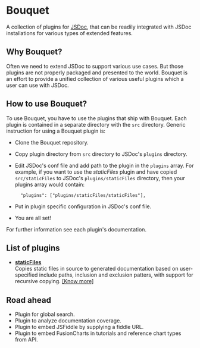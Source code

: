 # Bouquet

A collection of plugins for [JSDoc](http://usejsdoc.org), that can be readily integrated with JSDoc installations for various types of extended features.

## Why Bouquet?

Often we need to extend JSDoc to support various use cases. But those plugins are not properly packaged and presented to the world. Bouquet is an effort to provide a unified collection of various useful plugins which a user can use with JSDoc.

## How to use Bouquet?

To use Bouquet, you have to use the plugins that ship with Bouquet. Each plugin is contained in a separate directory with the `src` directory. Generic instruction for using a Bouquet plugin is:

 - Clone the Bouquet repository.
 - Copy plugin directory from `src` directory to JSDoc's `plugins` directory.
 - Edit JSDoc's conf file and add path to the plugin in the `plugins` array. For example, if you want to use the _staticFiles_ plugin and have copied `src/staticFiles` to JSDoc's `plugins/staticFiles` directory, then your plugins array would contain:

         "plugins": ["plugins/staticFiles/staticFiles"],

 - Put in plugin specific configuration in JSDoc's conf file.
 - You are all set!

For further information see each plugin's documentation.

## List of plugins

* [__staticFiles__](src/staticFiles/README.md)  
  Copies static files in source to generated documentation based on user-specified include paths, inclusion and exclusion patters, with support for recursive copying. [[Know more]](src/staticFiles/README.md)

## Road ahead

 - Plugin for global search.
 - Plugin to analyze documentation coverage.
 - Plugin to embed JSFiddle by supplying a fiddle URL.
 - Plugin to embed FusionCharts in tutorials and reference chart types from API.